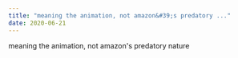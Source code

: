 ```yaml
---
title: "meaning the animation, not amazon&#39;s predatory ..."
date: 2020-06-21
---
```


meaning the animation, not amazon's predatory nature
